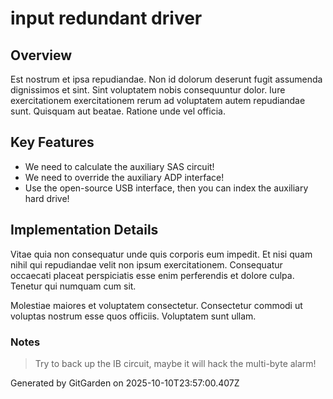 # input redundant driver

## Overview
Est nostrum et ipsa repudiandae. Non id dolorum deserunt fugit assumenda dignissimos et sint. Sint voluptatem nobis consequuntur dolor. Iure exercitationem exercitationem rerum ad voluptatem autem repudiandae sunt. Quisquam aut beatae. Ratione unde vel officia.

## Key Features
- We need to calculate the auxiliary SAS circuit!
- We need to override the auxiliary ADP interface!
- Use the open-source USB interface, then you can index the auxiliary hard drive!

## Implementation Details
Vitae quia non consequatur unde quis corporis eum impedit. Et nisi quam nihil qui repudiandae velit non ipsum exercitationem. Consequatur occaecati placeat perspiciatis esse enim perferendis et dolore culpa. Tenetur qui numquam cum sit.
 Molestiae maiores et voluptatem consectetur. Consectetur commodi ut voluptas nostrum esse quos officiis. Voluptatem sunt ullam.

### Notes
> Try to back up the IB circuit, maybe it will hack the multi-byte alarm!

Generated by GitGarden on 2025-10-10T23:57:00.407Z